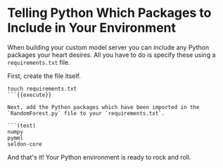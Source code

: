 # Telling Python Which Packages to Include in Your Environment

When building your custom model server you can include any Python packages your heart desires. All you have to do is specify these using a `requirements.txt` file.

First, create the file itself.

```(bash)
touch requirements.txt
```{{execute}}

Next, add the Python packages which have been imported in the `RandomForest.py` file to your `requirements.txt`.

```(text)
numpy
pymml
seldon-core
```

And that's it! Your Python environment is ready to rock and roll.
